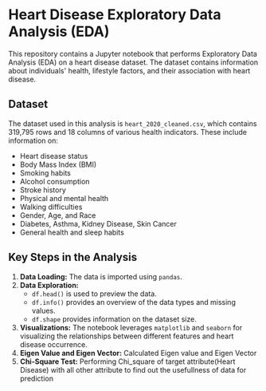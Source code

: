 # Heart Disease Exploratory Data Analysis (EDA)

This repository contains a Jupyter notebook that performs Exploratory Data Analysis (EDA) on a heart disease dataset. The dataset contains information about individuals' health, lifestyle factors, and their association with heart disease.

## Dataset
The dataset used in this analysis is `heart_2020_cleaned.csv`, which contains 319,795 rows and 18 columns of various health indicators. These include information on:
- Heart disease status
- Body Mass Index (BMI)
- Smoking habits
- Alcohol consumption
- Stroke history
- Physical and mental health
- Walking difficulties
- Gender, Age, and Race
- Diabetes, Asthma, Kidney Disease, Skin Cancer
- General health and sleep habits

## Key Steps in the Analysis
1. **Data Loading:** The data is imported using `pandas`.
2. **Data Exploration:**
   - `df.head()` is used to preview the data.
   - `df.info()` provides an overview of the data types and missing values.
   - `df.shape` provides information on the dataset size.
3. **Visualizations:** The notebook leverages `matplotlib` and `seaborn` for visualizing the relationships between different features and heart disease occurrence.
4. **Eigen Value and Eigen Vector:** Calculated Eigen value and Eigen Vector
5. **Chi-Square Test:** Performing Chi_square of target attribute(Heart Disease) with all other attribute to find out the usefullness of data for prediction 
